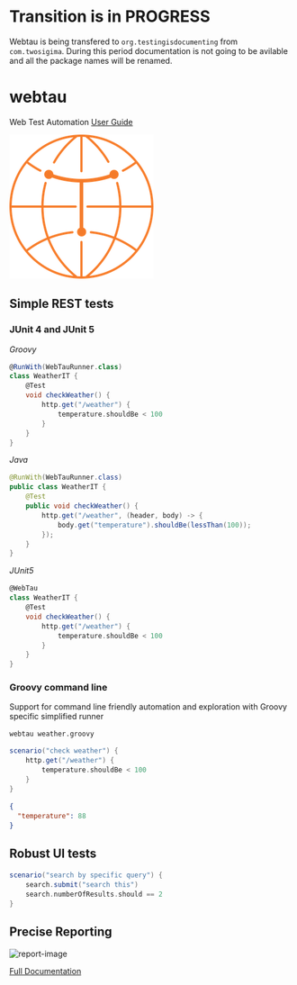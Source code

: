 # Transition is in PROGRESS

Webtau is being transfered to `org.testingisdocumenting` from `com.twosigima`.
During this period documentation is not going to be avilable and all the package names will be renamed.

# webtau

Web Test Automation [User Guide](https://opensource.twosigma.com/webtau/guide/)

![logo](webtau-docs/webtau/webtau-logo.png)

## Simple REST tests

### JUnit 4 and JUnit 5

*Groovy*
```groovy
@RunWith(WebTauRunner.class)
class WeatherIT {
    @Test
    void checkWeather() {
        http.get("/weather") {
            temperature.shouldBe < 100
        }
    }
}
```

*Java*
```java
@RunWith(WebTauRunner.class)
public class WeatherIT {
    @Test
    public void checkWeather() {
        http.get("/weather", (header, body) -> {
            body.get("temperature").shouldBe(lessThan(100));
        });
    }
}
```

*JUnit5*
```groovy
@WebTau
class WeatherIT {
    @Test
    void checkWeather() {
        http.get("/weather") {
            temperature.shouldBe < 100
        }
    }
}
```

### Groovy command line

Support for command line friendly automation and exploration with Groovy specific simplified runner

```
webtau weather.groovy
```

```groovy
scenario("check weather") {
    http.get("/weather") {
        temperature.shouldBe < 100
    }
}
```
```json
{
  "temperature": 88
}
```

## Robust UI tests

```groovy
scenario("search by specific query") {
    search.submit("search this")
    search.numberOfResults.should == 2
}
```

## Precise Reporting

![report-image](report-crud-separated-http-calls.png)

[Full Documentation](https://opensource.twosigma.com/webtau/guide/)
